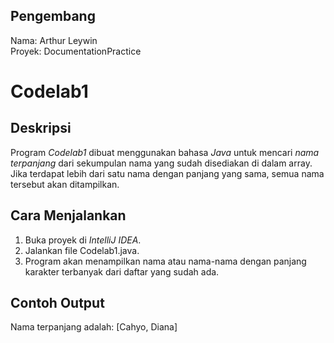 ## Pengembang
Nama: Arthur Leywin  
Proyek: DocumentationPractice
# Codelab1

## Deskripsi
Program *Codelab1* dibuat menggunakan bahasa *Java* untuk mencari *nama terpanjang* dari sekumpulan nama yang sudah disediakan di dalam array.  
Jika terdapat lebih dari satu nama dengan panjang yang sama, semua nama tersebut akan ditampilkan.

## Cara Menjalankan
1. Buka proyek di *IntelliJ IDEA*.
2. Jalankan file Codelab1.java.
3. Program akan menampilkan nama atau nama-nama dengan panjang karakter terbanyak dari daftar yang sudah ada.

## Contoh Output
Nama terpanjang adalah: [Cahyo, Diana]

